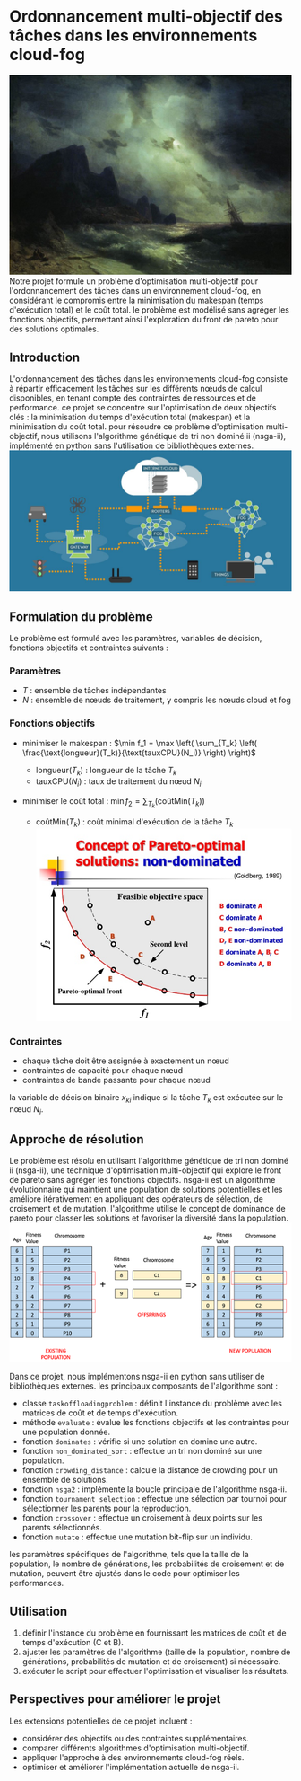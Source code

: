 # Ordonnancement multi-objectif des tâches dans les environnements cloud-fog
![Cloud-fog environment](images/aivazovsky.jpg)
Notre projet formule un problème d'optimisation multi-objectif pour l'ordonnancement des tâches dans un environnement cloud-fog, en considérant le compromis entre la minimisation du makespan (temps d'exécution total) et le coût total. le problème est modélisé sans agréger les fonctions objectifs, permettant ainsi l'exploration du front de pareto pour des solutions optimales.

## Introduction

L'ordonnancement des tâches dans les environnements cloud-fog consiste à répartir efficacement les tâches sur les différents nœuds de calcul disponibles, en tenant compte des contraintes de ressources et de performance. ce projet se concentre sur l'optimisation de deux objectifs clés : la minimisation du temps d'exécution total (makespan) et la minimisation du coût total. pour résoudre ce problème d'optimisation multi-objectif, nous utilisons l'algorithme génétique de tri non dominé ii (nsga-ii), implémenté en python sans l'utilisation de bibliothèques externes.
![Cloud-fog environment](images/fog.jpg)

## Formulation du problème

Le problème est formulé avec les paramètres, variables de décision, fonctions objectifs et contraintes suivants :

### Paramètres

- $T$ : ensemble de tâches indépendantes
- $N$ : ensemble de nœuds de traitement, y compris les nœuds cloud et fog

### Fonctions objectifs

- minimiser le makespan : $\min f_1 = \max \left( \sum_{T_k} \left( \frac{\text{longueur}(T_k)}{\text{tauxCPU}(N_i)} \right) \right)$
  - $\text{longueur}(T_k)$ : longueur de la tâche $T_k$
  - $\text{tauxCPU}(N_i)$ : taux de traitement du nœud $N_i$

- minimiser le coût total : $\min f_2 = \sum_{T_k} (\text{coûtMin}(T_k))$
  - $\text{coûtMin}(T_k)$ : coût minimal d'exécution de la tâche $T_k$
![NDSA](images/NDSA.jpg)

### Contraintes

- chaque tâche doit être assignée à exactement un nœud
- contraintes de capacité pour chaque nœud
- contraintes de bande passante pour chaque nœud

la variable de décision binaire $x_{ki}$ indique si la tâche $T_k$ est exécutée sur le nœud $N_i$.

## Approche de résolution

Le problème est résolu en utilisant l'algorithme génétique de tri non dominé ii (nsga-ii), une technique d'optimisation multi-objectif qui explore le front de pareto sans agréger les fonctions objectifs. nsga-ii est un algorithme évolutionnaire qui maintient une population de solutions potentielles et les améliore itérativement en appliquant des opérateurs de sélection, de croisement et de mutation. l'algorithme utilise le concept de dominance de pareto pour classer les solutions et favoriser la diversité dans la population.
![NDSA](images/tournament_selection_GA.jpg)

Dans ce projet, nous implémentons nsga-ii en python sans utiliser de bibliothèques externes. les principaux composants de l'algorithme sont :

- classe `taskoffloadingproblem` : définit l'instance du problème avec les matrices de coût et de temps d'exécution.
- méthode `evaluate` : évalue les fonctions objectifs et les contraintes pour une population donnée.
- fonction `dominates` : vérifie si une solution en domine une autre.
- fonction `non_dominated_sort` : effectue un tri non dominé sur une population.
- fonction `crowding_distance` : calcule la distance de crowding pour un ensemble de solutions.
- fonction `nsga2` : implémente la boucle principale de l'algorithme nsga-ii.
- fonction `tournament_selection` : effectue une sélection par tournoi pour sélectionner les parents pour la reproduction.
- fonction `crossover` : effectue un croisement à deux points sur les parents sélectionnés.
- fonction `mutate` : effectue une mutation bit-flip sur un individu.

les paramètres spécifiques de l'algorithme, tels que la taille de la population, le nombre de générations, les probabilités de croisement et de mutation, peuvent être ajustés dans le code pour optimiser les performances.

## Utilisation

1. définir l'instance du problème en fournissant les matrices de coût et de temps d'exécution (C et B).
2. ajuster les paramètres de l'algorithme (taille de la population, nombre de générations, probabilités de mutation et de croisement) si nécessaire.
3. exécuter le script pour effectuer l'optimisation et visualiser les résultats.

## Perspectives pour améliorer le projet 

Les extensions potentielles de ce projet incluent :

- considérer des objectifs ou des contraintes supplémentaires.
- comparer différents algorithmes d'optimisation multi-objectif.
- appliquer l'approche à des environnements cloud-fog réels.
- optimiser et améliorer l'implémentation actuelle de nsga-ii.
